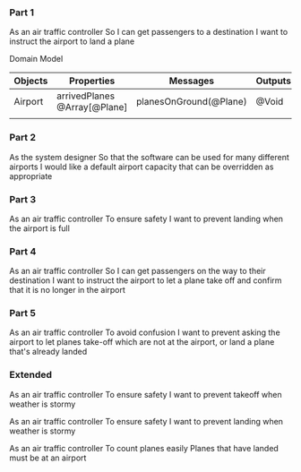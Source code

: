 ### Part 1

As an air traffic controller
So I can get passengers to a destination
I want to instruct the airport to land a plane

Domain Model

| Objects | Properties                   | Messages               | Outputs |
| ------- | ---------------------------- | ---------------------- | ------- |
| Airport | arrivedPlanes @Array[@Plane] | planesOnGround(@Plane) | @Void   |
|         |                              |                        |         |

### Part 2

As the system designer
So that the software can be used for many different airports
I would like a default airport capacity that can be overridden as appropriate

### Part 3

As an air traffic controller
To ensure safety
I want to prevent landing when the airport is full

### Part 4

As an air traffic controller
So I can get passengers on the way to their destination
I want to instruct the airport to let a plane take off and confirm that it is no longer in the airport

### Part 5

As an air traffic controller
To avoid confusion
I want to prevent asking the airport to let planes take-off which are not at the airport, or land a plane that's already landed

### Extended

As an air traffic controller
To ensure safety
I want to prevent takeoff when weather is stormy

As an air traffic controller
To ensure safety
I want to prevent landing when weather is stormy

As an air traffic controller
To count planes easily
Planes that have landed must be at an airport
